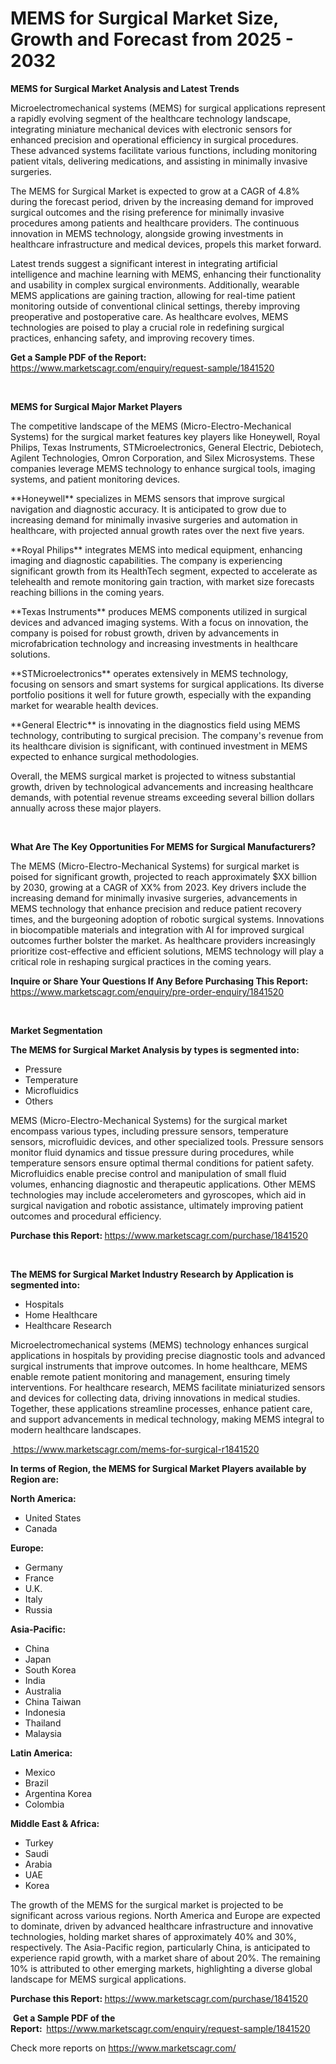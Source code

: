 <p><h1>MEMS for Surgical Market Size, Growth and Forecast from 2025 - 2032</h1></p><p><strong>MEMS for Surgical Market Analysis and Latest Trends</strong></p>
<p><p>Microelectromechanical systems (MEMS) for surgical applications represent a rapidly evolving segment of the healthcare technology landscape, integrating miniature mechanical devices with electronic sensors for enhanced precision and operational efficiency in surgical procedures. These advanced systems facilitate various functions, including monitoring patient vitals, delivering medications, and assisting in minimally invasive surgeries. </p><p>The MEMS for Surgical Market is expected to grow at a CAGR of 4.8% during the forecast period, driven by the increasing demand for improved surgical outcomes and the rising preference for minimally invasive procedures among patients and healthcare providers. The continuous innovation in MEMS technology, alongside growing investments in healthcare infrastructure and medical devices, propels this market forward. </p><p>Latest trends suggest a significant interest in integrating artificial intelligence and machine learning with MEMS, enhancing their functionality and usability in complex surgical environments. Additionally, wearable MEMS applications are gaining traction, allowing for real-time patient monitoring outside of conventional clinical settings, thereby improving preoperative and postoperative care. As healthcare evolves, MEMS technologies are poised to play a crucial role in redefining surgical practices, enhancing safety, and improving recovery times.</p></p>
<p><strong>Get a Sample PDF of the Report:&nbsp;</strong> <a href="https://www.marketscagr.com/enquiry/request-sample/1841520?utm_campaign=2097&utm_medium=2&utm_source=Github&utm_content=ia&utm_term=05032025&utm_id=mems-for-surgical">https://www.marketscagr.com/enquiry/request-sample/1841520</a></p>
<p>&nbsp;</p>
<p><strong>MEMS for Surgical Major Market Players</strong></p>
<p><p>The competitive landscape of the MEMS (Micro-Electro-Mechanical Systems) for the surgical market features key players like Honeywell, Royal Philips, Texas Instruments, STMicroelectronics, General Electric, Debiotech, Agilent Technologies, Omron Corporation, and Silex Microsystems. These companies leverage MEMS technology to enhance surgical tools, imaging systems, and patient monitoring devices.</p><p>**Honeywell** specializes in MEMS sensors that improve surgical navigation and diagnostic accuracy. It is anticipated to grow due to increasing demand for minimally invasive surgeries and automation in healthcare, with projected annual growth rates over the next five years.</p><p>**Royal Philips** integrates MEMS into medical equipment, enhancing imaging and diagnostic capabilities. The company is experiencing significant growth from its HealthTech segment, expected to accelerate as telehealth and remote monitoring gain traction, with market size forecasts reaching billions in the coming years.</p><p>**Texas Instruments** produces MEMS components utilized in surgical devices and advanced imaging systems. With a focus on innovation, the company is poised for robust growth, driven by advancements in microfabrication technology and increasing investments in healthcare solutions.</p><p>**STMicroelectronics** operates extensively in MEMS technology, focusing on sensors and smart systems for surgical applications. Its diverse portfolio positions it well for future growth, especially with the expanding market for wearable health devices.</p><p>**General Electric** is innovating in the diagnostics field using MEMS technology, contributing to surgical precision. The company's revenue from its healthcare division is significant, with continued investment in MEMS expected to enhance surgical methodologies.</p><p>Overall, the MEMS surgical market is projected to witness substantial growth, driven by technological advancements and increasing healthcare demands, with potential revenue streams exceeding several billion dollars annually across these major players.</p></p>
<p>&nbsp;</p>
<p><strong>What Are The Key Opportunities For MEMS for Surgical Manufacturers?</strong></p>
<p><p>The MEMS (Micro-Electro-Mechanical Systems) for surgical market is poised for significant growth, projected to reach approximately $XX billion by 2030, growing at a CAGR of XX% from 2023. Key drivers include the increasing demand for minimally invasive surgeries, advancements in MEMS technology that enhance precision and reduce patient recovery times, and the burgeoning adoption of robotic surgical systems. Innovations in biocompatible materials and integration with AI for improved surgical outcomes further bolster the market. As healthcare providers increasingly prioritize cost-effective and efficient solutions, MEMS technology will play a critical role in reshaping surgical practices in the coming years.</p></p>
<p><strong>Inquire or Share Your Questions If Any Before Purchasing This Report:</strong> <a href="https://www.marketscagr.com/enquiry/pre-order-enquiry/1841520?utm_campaign=2097&utm_medium=2&utm_source=Github&utm_content=ia&utm_term=05032025&utm_id=mems-for-surgical">https://www.marketscagr.com/enquiry/pre-order-enquiry/1841520</a></p>
<p>&nbsp;</p>
<p><strong>Market Segmentation</strong></p>
<p><strong>The MEMS for Surgical Market Analysis by types is segmented into:</strong></p>
<p><ul><li>Pressure</li><li>Temperature</li><li>Microfluidics</li><li>Others</li></ul></p>
<p><p>MEMS (Micro-Electro-Mechanical Systems) for the surgical market encompass various types, including pressure sensors, temperature sensors, microfluidic devices, and other specialized tools. Pressure sensors monitor fluid dynamics and tissue pressure during procedures, while temperature sensors ensure optimal thermal conditions for patient safety. Microfluidics enable precise control and manipulation of small fluid volumes, enhancing diagnostic and therapeutic applications. Other MEMS technologies may include accelerometers and gyroscopes, which aid in surgical navigation and robotic assistance, ultimately improving patient outcomes and procedural efficiency.</p></p>
<p><strong>Purchase this Report:&nbsp;</strong><a href="https://www.marketscagr.com/purchase/1841520?utm_campaign=2097&utm_medium=2&utm_source=Github&utm_content=ia&utm_term=05032025&utm_id=mems-for-surgical">https://www.marketscagr.com/purchase/1841520</a></p>
<p>&nbsp;</p>
<p><strong>The MEMS for Surgical Market Industry Research by Application is segmented into:</strong></p>
<p><ul><li>Hospitals</li><li>Home Healthcare</li><li>Healthcare Research</li></ul></p>
<p><p>Microelectromechanical systems (MEMS) technology enhances surgical applications in hospitals by providing precise diagnostic tools and advanced surgical instruments that improve outcomes. In home healthcare, MEMS enable remote patient monitoring and management, ensuring timely interventions. For healthcare research, MEMS facilitate miniaturized sensors and devices for collecting data, driving innovations in medical studies. Together, these applications streamline processes, enhance patient care, and support advancements in medical technology, making MEMS integral to modern healthcare landscapes.</p></p>
<p><a href="https://www.marketscagr.com/mems-for-surgical-r1841520?utm_campaign=2097&utm_medium=2&utm_source=Github&utm_content=ia&utm_term=05032025&utm_id=mems-for-surgical">&nbsp;https://www.marketscagr.com/mems-for-surgical-r1841520</a></p>
<p><strong>In terms of Region, the MEMS for Surgical Market Players available by Region are:</strong></p>
<p>
    <p> <strong> North America: </strong>
        <ul>
            <li>United States</li>
            <li>Canada</li>
        </ul>
        </p> 
    <p> <strong> Europe: </strong>
        <ul>
            <li>Germany</li>
            <li>France</li>
            <li>U.K.</li>
            <li>Italy</li>
            <li>Russia</li>
        </ul>
        </p> 
    <p> <strong> Asia-Pacific: </strong>
        <ul>
            <li>China</li>
            <li>Japan</li>
            <li>South Korea</li>
            <li>India</li>
            <li>Australia</li>
            <li>China Taiwan</li>
            <li>Indonesia</li>
            <li>Thailand</li>
            <li>Malaysia</li>
        </ul>
        </p> 
    <p> <strong> Latin America: </strong>
        <ul>
            <li>Mexico</li>
            <li>Brazil</li>
            <li>Argentina Korea</li>
            <li>Colombia</li>
        </ul>
        </p> 
    <p> <strong> Middle East & Africa: </strong>
        <ul>
            <li>Turkey</li>
            <li>Saudi</li>
            <li>Arabia</li>
            <li>UAE</li>
            <li>Korea</li>
        </ul>
    </p>
    </p>
<p><p>The growth of the MEMS for the surgical market is projected to be significant across various regions. North America and Europe are expected to dominate, driven by advanced healthcare infrastructure and innovative technologies, holding market shares of approximately 40% and 30%, respectively. The Asia-Pacific region, particularly China, is anticipated to experience rapid growth, with a market share of about 20%. The remaining 10% is attributed to other emerging markets, highlighting a diverse global landscape for MEMS surgical applications.</p></p>
<p><strong>Purchase this Report: </strong><a href="https://www.marketscagr.com/purchase/1841520?utm_campaign=2097&utm_medium=2&utm_source=Github&utm_content=ia&utm_term=05032025&utm_id=mems-for-surgical">https://www.marketscagr.com/purchase/1841520</a></p>
<p>&nbsp;<strong>Get a Sample PDF of the Report:&nbsp;&nbsp;</strong><a href="https://www.marketscagr.com/enquiry/request-sample/1841520?utm_campaign=2097&utm_medium=2&utm_source=Github&utm_content=ia&utm_term=05032025&utm_id=mems-for-surgical">https://www.marketscagr.com/enquiry/request-sample/1841520</a></p>
<p><strong></strong></p>
<p>Check more reports on <a href="https://www.marketscagr.com/?utm_campaign=2097&utm_medium=2&utm_source=Github&utm_content=ia&utm_term=05032025&utm_id=mems-for-surgical">https://www.marketscagr.com/</a></p>